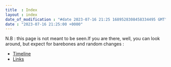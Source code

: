 ```yaml
---
title  : Index
layout : index
date_of_modification : "#date 2023-07-16 21:25 1689528308458334495 GMT"
date : "2023-07-16 21:25:00 +0000"
---
```



N.B : this page is not meant to be seen.If you are there, well, you can look around, but expect for barebones and random changes :

- [Timeline](https://jeremyvlegros.github.io/website/timeline.html)
- [Links](https://jeremyvlegros.github.io/website/links)




